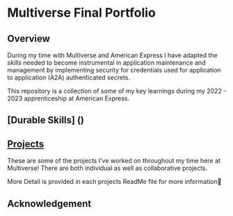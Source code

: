 # Multiverse Final Portfolio

## Overview

During my time with Multiverse and American Express I have adapted the skills needed to become instrumental in application maintenance and management by implementing security for credentials used for application to application (A2A) authenticated secrets.

This repository is a collection of some of my key learnings during my 2022 - 2023 apprenticeship at American Express.

## [Durable Skills] ()

## [Projects](https://github.com/jxkobrxyes/Multiverse-Final-Portfolio/tree/main/Projects)
These are some of the projects I've worked on throughout my time here at Multiverse! There are both individual as well as collaborative projects.

More Detail is provided in each projects ReadMe file for more information👀

## Acknowledgement

